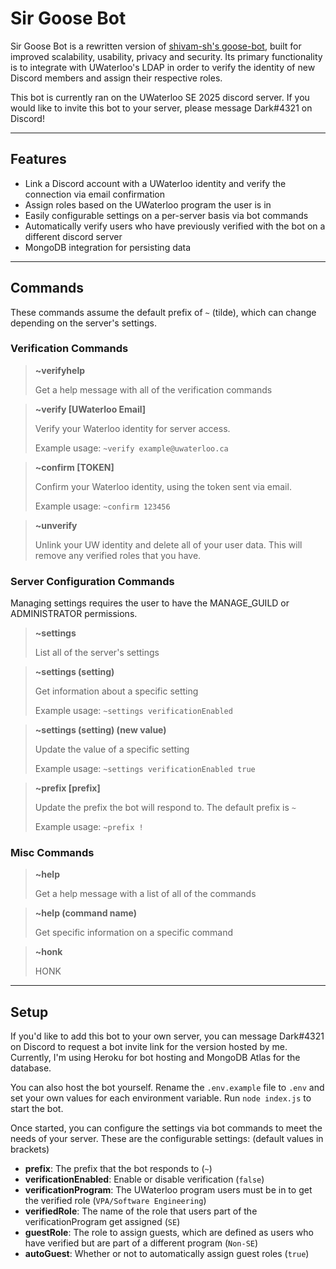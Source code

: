 # Sir Goose Bot

Sir Goose Bot is a rewritten version of [shivam-sh's goose-bot](https://github.com/shivam-sh/goose-bot), built for improved scalability, usability, privacy and security. Its primary functionality is to integrate with UWaterloo's LDAP in order to verify the identity of new Discord members and assign their respective roles.

This bot is currently ran on the UWaterloo SE 2025 discord server. If you would like to invite this bot to your server, please message Dark#4321 on Discord!

---

## Features
- Link a Discord account with a UWaterloo identity and verify the connection via email confirmation
- Assign roles based on the UWaterloo program the user is in
- Easily configurable settings on a per-server basis via bot commands
- Automatically verify users who have previously verified with the bot on a different discord server
- MongoDB integration for persisting data

---
## Commands

These commands assume the default prefix of `~` (tilde), which can change depending on the server's settings.


### Verification Commands

> **~verifyhelp**
> 
> Get a help message with all of the verification commands

> **~verify [UWaterloo Email]**
> 
> Verify your Waterloo identity for server access.
> 
> Example usage: `~verify example@uwaterloo.ca`

> **~confirm [TOKEN]**
> 
> Confirm your Waterloo identity, using the token sent via email.
> 
> Example usage: `~confirm 123456`

> **~unverify**
> 
> Unlink your UW identity and delete all of your user data. This will remove any verified roles that you have.

### Server Configuration Commands

Managing settings requires the user to have the MANAGE_GUILD or ADMINISTRATOR permissions.

> **~settings**
> 
> List all of the server's settings

> **~settings (setting)**
> 
> Get information about a specific setting
> 
> Example usage: `~settings verificationEnabled`

> **~settings (setting) (new value)**
> 
> Update the value of a specific setting
> 
> Example usage: `~settings verificationEnabled true`

> **~prefix [prefix]**
> 
> Update the prefix the bot will respond to. The default prefix is `~`
> 
> Example usage: `~prefix !`

### Misc Commands

> **~help**
> 
> Get a help message with a list of all of the commands

> **~help (command name)**
> 
> Get specific information on a specific command

> **~honk**
> 
> HONK

---

## Setup

If you'd like to add this bot to your own server, you can message Dark#4321 on Discord to request a bot invite link for the version hosted by me. Currently, I'm using Heroku for bot hosting and MongoDB Atlas for the database.

You can also host the bot yourself. Rename the `.env.example` file to `.env` and set your own values for each environment variable. Run `node index.js` to start the bot.

Once started, you can configure the settings via bot commands to meet the needs of your server. These are the configurable settings: (default values in brackets)

* **prefix**: The prefix that the bot responds to (`~`)
* **verificationEnabled**: Enable or disable verification (`false`)
* **verificationProgram**: The UWaterloo program users must be in to get the verified role (`VPA/Software Engineering`)
* **verifiedRole**: The name of the role that users part of the verificationProgram get assigned (`SE`)
* **guestRole**: The role to assign guests, which are defined as users who have verified but are part of a different program (`Non-SE`)
* **autoGuest**: Whether or not to automatically assign guest roles (`true`)